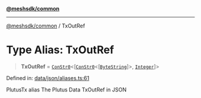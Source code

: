 [**@meshsdk/common**](../README.md)

***

[@meshsdk/common](../globals.md) / TxOutRef

# Type Alias: TxOutRef

> **TxOutRef** = [`ConStr0`](ConStr0.md)\<\[[`ConStr0`](ConStr0.md)\<\[[`ByteString`](ByteString.md)\]\>, [`Integer`](Integer.md)\]\>

Defined in: [data/json/aliases.ts:61](https://github.com/MeshJS/mesh/blob/1abde1553cbd7cf2cf4e40197fc0de9e4a7d0f49/packages/mesh-common/src/data/json/aliases.ts#L61)

PlutusTx alias
The Plutus Data TxOutRef in JSON
